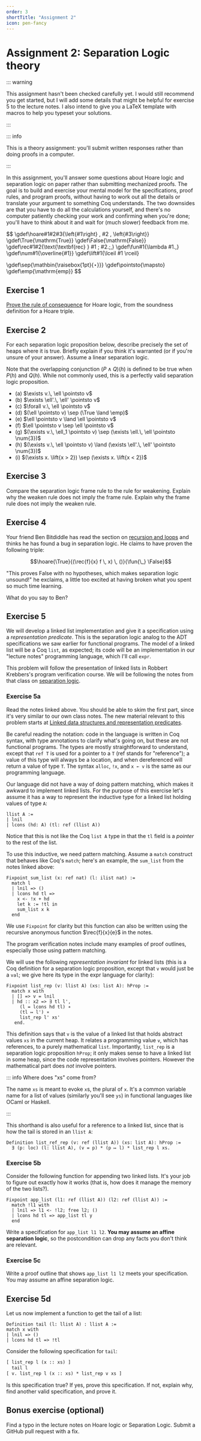 ```yaml
---
order: 3
shortTitle: "Assignment 2"
icon: pen-fancy
---
```


# Assignment 2: Separation Logic theory

::: warning

This assignment hasn't been checked carefully yet. I would still recommend you get started, but I will add some details that might be helpful for exercise 5 to the lecture notes. I also intend to give you a LaTeX template with macros to help you typeset your solutions.

:::

::: info

This is a theory assignment: you'll submit written responses rather than doing proofs in a computer.

:::

In this assignment, you'll answer some questions about Hoare logic and separation logic on paper rather than submitting mechanized proofs. The goal is to build and exercise your mental model for the specifications, proof rules, and program proofs, without having to work out all the details or translate your argument to something Coq understands. The two downsides are that you have to do all the calculations yourself, and there's no computer patiently checking your work and confirming when you're done; you'll have to think about it and wait for (much slower) feedback from me.

$$
\gdef\hoare#1#2#3{\left\{#1\right\} \, #2 \, \left\{#3\right\}}
\gdef\True{\mathrm{True}}
\gdef\False{\mathrm{False}}
\gdef\rec#1#2{\text{\textbf{rec} } #1 \; #2.\;\,}
\gdef\fun#1{\lambda #1.\,}
\gdef\num#1{\overline{#1}}
\gdef\lift#1{\lceil #1 \rceil}

\gdef\sep{\mathbin{\raisebox{1pt}{$\star$}}}
\gdef\pointsto{\mapsto}
\gdef\emp{\mathrm{emp}}
$$

## Exercise 1

[Prove the rule of consequence](../notes/hoare.md#ex-soundness-consequence) for Hoare logic, from the soundness definition for a Hoare triple.

## Exercise 2

For each separation logic proposition below, describe precisely the set of heaps where it is true. Briefly explain if you think it's warranted (or if you're unsure of your answer). Assume a linear separation logic.

Note that the overlapping conjunction $(P \land Q)(h)$ is defined to be true when $P(h)$ and $Q(h)$. While not commonly used, this is a perfectly valid separation logic proposition.

- (a) $\exists v.\, \ell \pointsto v$
- (b) $\exists \ell'.\, \ell' \pointsto v$
- (c) $\forall v.\, \ell \pointsto v$
- (d) $(\ell \pointsto v) \sep (\True \land \emp)$
- (e) $\ell \pointsto v \land \ell \pointsto v$
- (f) $\ell \pointsto v \sep \ell \pointsto v$
- (g) $(\exists v.\, \ell_1 \pointsto v) \sep (\exists \ell.\, \ell \pointsto \num{3})$
- (h) $(\exists v.\, \ell \pointsto v) \land (\exists \ell'.\, \ell' \pointsto \num{3})$
- (i) $(\exists x. \lift{x > 2}) \sep (\exists x. \lift{x < 2})$

## Exercise 3

Compare the separation logic frame rule to the rule for weakening. Explain why the weaken rule does not imply the frame rule. Explain why the frame rule does not imply the weaken rule.

## Exercise 4

Your friend Ben Bitdiddle has read the section on [recursion and loops](../notes/sep-logic.md#recursion-loops) and thinks he has found a bug in separation logic. He claims to have proven the following triple:

$$\hoare{\True}{(\rec{f}{x} f \, x) \, ()}{\fun{\_} \False}$$

"This proves False with no hypotheses, which makes separation logic unsound!" he exclaims, a little too excited at having broken what you spent so much time learning.

What do you say to Ben?

## Exercise 5

We will develop a linked list implementation and give it a specification using a _representation predicate_. This is the separation logic analog to the ADT specifications we saw earlier for functional programs. The model of a linked list will be a Coq `list`, as expected; its code will be an implementation in our "lecture notes" programming language, which I'll call `expr`.

This problem will follow the presentation of linked lists in Robbert Krebbers's program verification course. We will be following the notes from that class on [separation logic](https://gitlab.science.ru.nl/program-verification/course-2023-2024/-/blob/master/lectures/week10.md).

### Exercise 5a

Read the notes linked above. You should be able to skim the first part, since it's very similar to our own class notes. The new material relevant to this problem starts at [Linked data structures and representation predicates](https://gitlab.science.ru.nl/program-verification/course-2023-2024/-/blob/master/lectures/week10.md#linked-data-structures-and-representation-predicates).

Be careful reading the notation: code in the language is written in Coq syntax, with type annotations to clarify what's going on, but these are not functional programs. The types are mostly straightforward to understand, except that `ref T` is used for a pointer to a `T` (ref stands for "reference"); a value of this type will always be a location, and when dereferenced will return a value of type `T`. The syntax `alloc`, `!x`, and `x ← v` is the same as our programming language.

Our language did not have a way of doing pattern matching, which makes it awkward to implement linked lists. For the purpose of this exercise let's assume it has a way to represent the inductive type for a linked list holding values of type `A`:

```coq title="expr"
llist A :=
| lnil
| lcons (hd: A) (tl: ref (llist A))
```

Notice that this is not like the Coq `list A` type in that the `tl` field is a _pointer_ to the rest of the list.

To use this inductive, we need pattern matching. Assume a `match` construct that behaves like Coq's `match`; here's an example, the `sum_list` from the notes linked above:

```coq title="expr"
Fixpoint sum_list (x: ref nat) (l: ilist nat) :=
  match l
  | lnil => ()
  | lcons hd tl =>
    x <- !x + hd
    let k := !tl in
    sum_list x k
  end
```

We use `Fixpoint` for clarity but this function can also be written using the recursive anonymous function $\rec{f}{x}{e}$ in the notes.

The program verification notes include many examples of proof outlines, especially those using pattern matching.

We will use the following _representation invariant_ for linked lists (this is a Coq definition for a separation logic proposition, except that `v` would just be a `val`; we give here its type in the expr language for clarity):

```coq
Fixpoint list_rep (v: llist A) (xs: list A): hProp :=
  match x with
  | [] => v = lnil
  | hd :: x2 => ∃ tl l',
     (l = lcons hd tl) ∗
     (tl ↦ l') ∗
     list_rep l' xs'
   end.
```

This definition says that `v` is the value of a linked list that holds abstract values `xs` in the current heap. It relates a programming value `v`, which has references, to a purely mathematical `list`. Importantly, `list_rep` is a separation logic proposition `hProp`; it only makes sense to have a linked list in some heap, since the code representation involves pointers. However the mathematical part does _not_ involve pointers.


::: info Where does "xs" come from?

The name `xs` is meant to evoke `x`s, the plural of `x`. It's a common variable name for a list of values (similarly you'll see `ys`) in functional languages like OCaml or Haskell.

:::

This shorthand is also useful for a reference to a linked list, since that is how the tail is stored in an `llist A`:

```coq
Definition list_ref_rep (v: ref (llist A)) (xs: list A): hProp :=
  ∃ (p: loc) (l: llist A), (v = p) * (p ↦ l) * list_rep l xs.
```

### Exercise 5b

Consider the following function for appending two linked lists. It's your job to figure out exactly how it works (that is, how does it manage the memory of the two lists?).

```coq title="expr"
Fixpoint app_list (l1: ref (llist A)) (l2: ref (llist A)) :=
  match !l1 with
  | lnil => l1 <- !l2; free l2; ()
  | lcons hd tl => app_list tl y
  end
```


Write a specification for `app_list l1 l2`. **You may assume an affine separation logic**, so the postcondition can drop any facts you don't think are relevant.

### Exercise 5c

Write a proof outline that shows `app_list l1 l2` meets your specification. You may assume an affine separation logic.

## Exercise 5d

Let us now implement a function to get the tail of a list:

```coq title="expr"
Definition tail (l: llist A) : llist A :=
match x with
| lnil => ()
| lcons hd tl => !tl
```

Consider the following specification for `tail`:

```txt
[ list_rep l (x :: xs) ]
  tail l
[ v. list_rep l (x :: xs) * list_rep v xs ]
```

Is this specification true? If yes, prove this specification. If not, explain why, find another valid specification, and prove it.

## Bonus exercise (optional)

Find a typo in the lecture notes on Hoare logic or Separation Logic. Submit a GitHub pull request with a fix.
